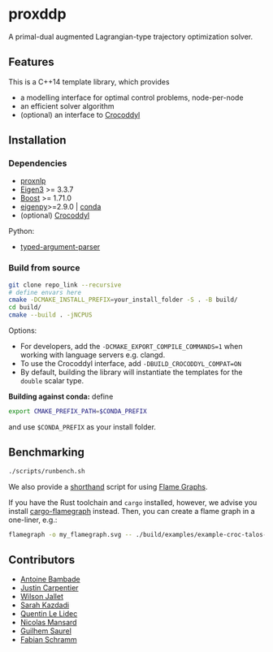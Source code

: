 # proxddp

A primal-dual augmented Lagrangian-type trajectory optimization solver.

## Features

This is a C++14 template library, which provides

* a modelling interface for optimal control problems, node-per-node
* an efficient solver algorithm
* (optional) an interface to [Crocoddyl](https://github.com/loco-3d/crocoddyl)

## Installation

### Dependencies

* [proxnlp](https://github.com/Simple-Robotics/proxnlp.git)
* [Eigen3](https://eigen.tuxfamily.org) >= 3.3.7
* [Boost](https://www.boost.org) >= 1.71.0
* [eigenpy](https://github.com/stack-of-tasks/eigenpy)>=2.9.0 | [conda](https://anaconda.org/conda-forge/eigenpy)
* (optional) [Crocoddyl](https://github.com/loco-3d/crocoddyl)

Python:

* [typed-argument-parser](https://github.com/swansonk14/typed-argument-parser)

### Build from source

```bash
git clone repo_link --recursive
# define envars here
cmake -DCMAKE_INSTALL_PREFIX=your_install_folder -S . -B build/
cd build/
cmake --build . -jNCPUS
```

Options:

* For developers, add the `-DCMAKE_EXPORT_COMPILE_COMMANDS=1` when working with language servers e.g. clangd.
* To use the Crocoddyl interface, add `-DBUILD_CROCODDYL_COMPAT=ON`
* By default, building the library will instantiate the templates for the `double` scalar type.

**Building against conda:** define

```bash
export CMAKE_PREFIX_PATH=$CONDA_PREFIX
```

and use `$CONDA_PREFIX` as your install folder.

## Benchmarking

```bash
./scripts/runbench.sh
```

We also provide a [shorthand](scripts/make_flamegraph.sh) script for using [Flame Graphs](https://github.com/brendangregg/FlameGraph).

If you have the Rust toolchain and `cargo` installed, however, we advise you install [cargo-flamegraph](https://github.com/flamegraph-rs/flamegraph) instead. Then, you can create a flame graph in a one-liner, e.g.:

```bash
flamegraph -o my_flamegraph.svg -- ./build/examples/example-croc-talos-arm
```

## Contributors

* [Antoine Bambade](https://bambade.github.io/)
* [Justin Carpentier](https://jcarpent.github.io/)
* [Wilson Jallet](https://manifoldfr.github.io/)
* [Sarah Kazdadi](https://github.com/sarah-ek/)
* [Quentin Le Lidec](https://quentinll.github.io/)
* [Nicolas Mansard](https://gepettoweb.laas.fr/index.php/Members/NicolasMansard)
* [Guilhem Saurel](https://github.com/nim65s)
* [Fabian Schramm](https://github.com/fabinsch)
